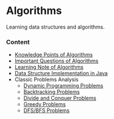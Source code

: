 # Algorithms
Learning data structures and algorithms.

### Content

- [Knowledge Points of Algorithms](_knowledge-algorithm.md)
- [Important Questions of Algorithms](_questions-algorithm.md)
- [Learning Note of Algorithms](_note-algorithm.md)
- [Data Structure Implementation in Java](https://github.com/tagnja/algorithms-playground/tree/master/%23basic-data-structures)
- Classic Problems Analysis
  - [Dynamic Programming Problems](classic-problems/dynamic-programming-porblems-analysis.md)
  - [Backtracking Problems](classic-problems/backtracking-problems-analysis.md)
  - [Divide and Conquer Problems](classic-problems/divide-and-conquer-problems-analysis.md)
  - [Greedy Problems](classic-problems/greedy-problems-analysis.md)
  - [DFS/BFS Problems](classic-problems/graph-problems-analysis.md)



